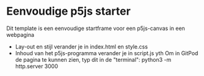 # Eenvoudige p5js starter

Dit template is een eenvoudige startframe voor een p5js-canvas in een webpagina

- Lay-out en stijl verander je in index.html en style.css
- Inhoud van het p5js-programma verander je in script.js
yth
Om in GitPod de pagina te kunnen zien, typ dit in de "terminal": python3 -m http.server 3000
